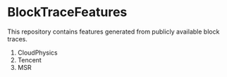 # BlockTraceFeatures
This repository contains features generated from publicly available block traces. 

1. CloudPhysics 
2. Tencent 
3. MSR 
